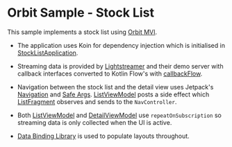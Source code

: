 # Orbit Sample - Stock List

This sample implements a stock list using [Orbit MVI](https://github.com/orbit-mvi/orbit-mvi).

- The application uses Koin for dependency injection which is initialised in
  [StockListApplication](src/main/kotlin/org/orbitmvi/orbit/sample/stocklist/StockListApplication.kt).

- Streaming data is provided by [Lightstreamer](https://lightstreamer.com) and
  their demo server with callback interfaces converted to Kotlin Flow's with
  [callbackFlow](https://kotlin.github.io/kotlinx.coroutines/kotlinx-coroutines-core/kotlinx.coroutines.flow/callback-flow.html).

- Navigation between the stock list and the detail view uses Jetpack's [Navigation](https://developer.android.com/guide/navigation)
  and [Safe Args](https://developer.android.com/guide/navigation/navigation-pass-data#Safe-args).
  [ListViewModel](src/main/kotlin/org/orbitmvi/orbit/sample/stocklist/list/business/ListViewModel.kt)
  posts a side effect which [ListFragment](src/main/kotlin/org/orbitmvi/orbit/sample/stocklist/list/ui/ListFragment.kt)
  observes and sends to the `NavController`.

- Both [ListViewModel](src/main/kotlin/org/orbitmvi/orbit/sample/stocklist/list/business/ListViewModel.kt)
  and [DetailViewModel](src/main/kotlin/org/orbitmvi/orbit/sample/stocklist/detail/business/DetailViewModel.kt)
  use `repeatOnSubscription` so streaming data is only collected when the UI is
  active.

- [Data Binding Library](https://developer.android.com/topic/libraries/data-binding)
  is used to populate layouts throughout.
